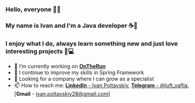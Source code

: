 ### Hello, everyone 🙋‍♂️
### My name is Ivan and I'm a Java developer ☕🌱
### I enjoy what I do, always learn something new and just love interesting projects 📰💻

- 🔭 I’m currently working on [**OnTheRun**](https://github.com/AlexandrVikhristyk/OnTheRun)
- 🌱 I continue to improve my skills in Spring Framework
- 🏣 Looking for a company where I can grow as a specialist
- 📫 How to reach me: [**LinkedIn** - Ivan Poltavskiy](https://www.linkedin.com/in/ivan-poltavskiy/), [**Telegram** - @luft_vaflia](https://t.me/luft_vaflia), [**Gmail** - ivan.poltavskiy28@gmail.com]
